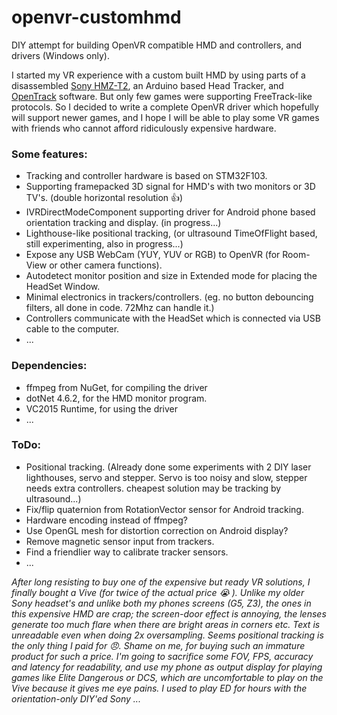# openvr-customhmd
DIY attempt for building OpenVR compatible HMD and controllers, and drivers (Windows only). 

I started my VR experience with a custom built HMD by using parts of a disassembled [Sony HMZ-T2](http://www.sony.co.uk/pro/product/semiconductors-head-mounted-display/hmz-t2/overview/), an Arduino based Head Tracker, and [OpenTrack](https://github.com/opentrack/opentrack) software. But only few games were supporting FreeTrack-like protocols. So I decided to write a complete OpenVR driver which hopefully will support newer games, and I hope I will be able to play some VR games with friends who cannot afford ridiculously expensive hardware.  

### Some features:
* Tracking and controller hardware is based on STM32F103.
* Supporting framepacked 3D signal for HMD's with two monitors or 3D TV's. (double horizontal resolution :+1:)
* IVRDirectModeComponent supporting driver for Android phone based orientation tracking and display. (in progress...)
* Lighthouse-like positional tracking, (or ultrasound TimeOfFlight based, still experimenting, also in progress...)
* Expose any USB WebCam (YUY, YUV or RGB) to OpenVR (for Room-View or other camera functions).
* Autodetect monitor position and size in Extended mode for placing the HeadSet Window. 
* Minimal electronics in trackers/controllers. (eg. no button debouncing filters, all done in code. 72Mhz can handle it.)
* Controllers communicate with the HeadSet which is connected via USB cable to the computer.
* ...


### Dependencies:
* ffmpeg from NuGet, for compiling the driver
* dotNet 4.6.2, for the HMD monitor program.
* VC2015 Runtime, for using the driver
* ...


### ToDo:
* Positional tracking. (Already done some experiments with 2 DIY laser lighthouses, servo and stepper. Servo is too noisy and slow, stepper needs extra controllers. cheapest solution may be tracking by ultrasound...)
* Fix/flip quaternion from RotationVector sensor for Android tracking. 
* Hardware encoding instead of ffmpeg?
* Use OpenGL mesh for distortion correction on Android display?  
* Remove magnetic sensor input from trackers.
* Find a friendlier way to calibrate tracker sensors.
* ...


_After long resisting to buy one of the expensive but ready VR solutions, I finally bought a Vive (for twice of the actual price :sob: ).
Unlike my older Sony headset's and unlike both my phones screens (G5, Z3), the ones in this expensive HMD are crap; the screen-door effect is annoying, the lenses generate too much flare when there are bright areas in corners etc. Text is unreadable even when doing 2x oversampling. Seems positional tracking is the only thing I paid for :angry:. Shame on me, for buying such an immature product for such a price. I'm going to sacrifice some FOV, FPS, accuracy and latency for readability, and use my phone as output display for playing games like Elite Dangerous or DCS, which are uncomfortable to play on the Vive because it gives me eye pains. I used to play ED for hours with the orientation-only DIY'ed Sony ..._

